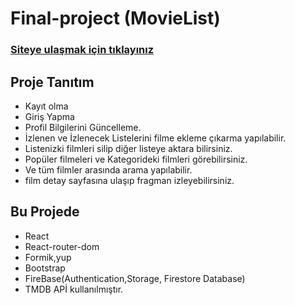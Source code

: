 # Final-project (MovieList)

### [Siteye ulaşmak için tıklayınız]()

## Proje Tanıtım
- Kayıt olma
- Giriş Yapma
- Profil Bilgilerini Güncelleme.
- İzlenen ve İzlenecek Listelerini filme ekleme çıkarma yapılabilir.
- Listenizki filmleri silip diğer listeye aktara bilirsiniz.
- Popüler filmeleri ve Kategorideki filmleri görebilirsiniz.
- Ve tüm filmler arasında arama yapılabilir. 
- film detay sayfasına ulaşıp fragman izleyebilirsiniz.
## Bu Projede
- React 
- React-router-dom
- Formik,yup
- Bootstrap
- FireBase(Authentication,Storage, Firestore Database)
- TMDB APİ 
kullanılmıştır.
